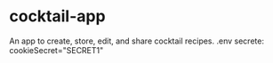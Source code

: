 # cocktail-app
An app to create, store, edit, and share cocktail recipes.
.env secrete: cookieSecret="SECRET1"
